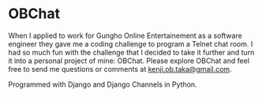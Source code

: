 # OBChat

When I applied to work for Gungho Online Entertainement as a software engineer they gave me a coding challenge to program a Telnet chat room.
I had so much fun with the challenge that I decided to take it further and turn it into a personal project of mine: OBChat.
Please explore OBChat and feel free to send me questions or comments at kenji.ob.taka@gmail.com.

Programmed with Django and Django Channels in Python.
